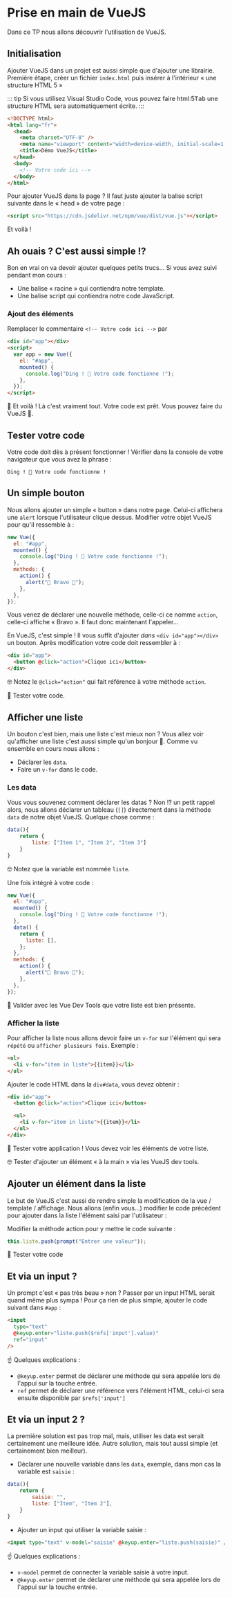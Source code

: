 # Prise en main de VueJS

Dans ce TP nous allons découvrir l'utilisation de VueJS.

## Initialisation

Ajouter VueJS dans un projet est aussi simple que d'ajouter une librairie. Première étape, créer un fichier `index.html` puis insérer à l'intérieur « une structure HTML 5 »

::: tip
Si vous utilisez Visual Studio Code, vous pouvez faire html:5<kbd>Tab</kbd> une structure HTML sera automatiquement écrite.
:::

```html
<!DOCTYPE html>
<html lang="fr">
  <head>
    <meta charset="UTF-8" />
    <meta name="viewport" content="width=device-width, initial-scale=1.0" />
    <title>Démo VueJS</title>
  </head>
  <body>
    <!-- Votre code ici -->
  </body>
</html>
```

Pour ajouter VueJS dans la page ? Il faut juste ajouter la balise script suivante dans le « head » de votre page :

```html
<script src="https://cdn.jsdelivr.net/npm/vue/dist/vue.js"></script>
```

Et voilà !

## Ah ouais ? C'est aussi simple !?

Bon en vrai on va devoir ajouter quelques petits trucs… Si vous avez suivi pendant mon cours :

- Une balise « racine » qui contiendra notre template.
- Une balise script qui contiendra notre code JavaScript.

### Ajout des éléments

Remplacer le commentaire `<!-- Votre code ici -->` par

```html
<div id="app"></div>
<script>
  var app = new Vue({
    el: "#app",
    mounted() {
      console.log("Ding ! 🍪 Votre code fonctionne !");
    },
  });
</script>
```

🚀 Et voilà ! Là c'est vraiment tout. Votre code est prêt. Vous pouvez faire du VueJS 🍪.

## Tester votre code

Votre code doit dès à présent fonctionner ! Vérifier dans la console de votre navigateur que vous avez la phrase :

`Ding ! 🍪 Votre code fonctionne !`

## Un simple bouton

Nous allons ajouter un simple « button » dans notre page. Celui-ci affichera une `alert` lorsque l'utilisateur clique dessus. Modifier votre objet VueJS pour qu'il ressemble à :

```js
new Vue({
  el: "#app",
  mounted() {
    console.log("Ding ! 🍪 Votre code fonctionne !");
  },
  methods: {
    action() {
      alert("🎉 Bravo 🎉");
    },
  },
});
```

Vous venez de déclarer une nouvelle méthode, celle-ci ce nomme `action`, celle-ci affiche « Bravo ». Il faut donc maintenant l'appeler…

En VueJS, c'est simple ! Il vous suffit d'ajouter _dans_ `<div id="app"></div>` un bouton. Après modification votre code doit ressembler à :

```html
<div id="app">
  <button @click="action">Clique ici</button>
</div>
```

🤓 Notez le `@click="action"` qui fait référence à votre méthode `action`.

🚀 Tester votre code.

## Afficher une liste

Un bouton c'est bien, mais une liste c'est mieux non ? Vous allez voir qu'afficher une liste c'est aussi simple qu'un bonjour 👋. Comme vu ensemble en cours nous allons :

- Déclarer les `data`.
- Faire un `v-for` dans le code.

### Les data

Vous vous souvenez comment déclarer les datas ? Non !? un petit rappel alors, nous allons déclarer un tableau (`[]`) directement dans la méthode `data` de notre objet VueJS. Quelque chose comme :

```js
data(){
    return {
        liste: ["Item 1", "Item 2", "Item 3"]
    }
}
```

🤓 Notez que la variable est nommée `liste`.

Une fois intégré à votre code :

```js
new Vue({
  el: "#app",
  mounted() {
    console.log("Ding ! 🍪 Votre code fonctionne !");
  },
  data() {
    return {
      liste: [],
    };
  },
  methods: {
    action() {
      alert("🎉 Bravo 🎉");
    },
  },
});
```

🚀 Valider avec les Vue Dev Tools que votre liste est bien présente.

### Afficher la liste

Pour afficher la liste nous allons devoir faire un `v-for` sur l'élément qui sera `répété` ou `afficher plusieurs fois`. Exemple :

```html
<ul>
  <li v-for="item in liste">{{item}}</li>
</ul>
```

Ajouter le code HTML dans la `div#data`, vous devez obtenir :

```html
<div id="app">
  <button @click="action">Clique ici</button>

  <ul>
    <li v-for="item in liste">{{item}}</li>
  </ul>
</div>
```

🚀 Tester votre application ! Vous devez voir les éléments de votre liste.

🤓 Tester d'ajouter un élément « à la main » via les VueJS dev tools.

## Ajouter un élément dans la liste

Le but de VueJS c'est aussi de rendre simple la modification de la vue / template / affichage. Nous allons (enfin vous…) modifier le code précédent pour ajouter dans la liste l'élément saisi par l'utilisateur :

Modifier la méthode action pour y mettre le code suivante :

```js
this.liste.push(prompt("Entrer une valeur"));
```

🚀 Tester votre code

## Et via un input ?

Un prompt c'est « pas très beau » non ? Passer par un input HTML serait quand même plus sympa ! Pour ça rien de plus simple, ajouter le code suivant dans `#app` :

```html
<input
  type="text"
  @keyup.enter="liste.push($refs['input'].value)"
  ref="input"
/>
```

☝️ Quelques explications :

- `@keyup.enter` permet de déclarer une méthode qui sera appelée lors de l'appui sur la touche entrée.
- `ref` permet de déclarer une référence vers l'élément HTML, celui-ci sera ensuite disponible par `$refs['input']`

## Et via un input 2 ?

La première solution est pas trop mal, mais, utiliser les data est serait certainement une meilleure idée. Autre solution, mais tout aussi simple (et certainement bien meilleur).

- Déclarer une nouvelle variable dans les `data`, exemple, dans mon cas la variable est `saisie` :

```js
data(){
    return {
        saisie: "",
        liste: ["Item", "Item 2"],
    }
}
```

- Ajouter un input qui utiliser la variable saisie :

```html
<input type="text" v-model="saisie" @keyup.enter="liste.push(saisie)" />
```

☝️ Quelques explications :

- `v-model` permet de connecter la variable saisie à votre input.
- `@keyup.enter` permet de déclarer une méthode qui sera appelée lors de l'appui sur la touche entrée.
